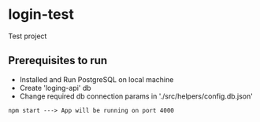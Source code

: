# login-test

Test project

## Prerequisites to run
- Installed and Run PostgreSQL on local machine
- Create 'loging-api' db
- Change required db connection params in './src/helpers/config.db.json'

```
npm start ---> App will be running on port 4000
```
